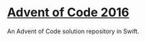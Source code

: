 # [Advent of Code 2016](http://adventofcode.com/2016)

An Advent of Code solution repository in Swift.
